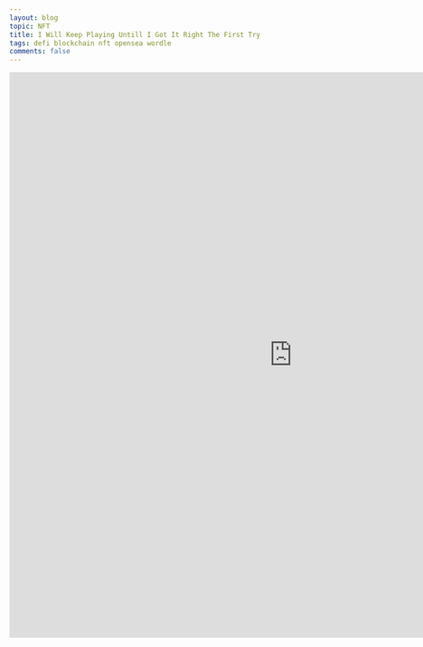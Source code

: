```yaml
---
layout: blog
topic: NFT
title: I Will Keep Playing Untill I Got It Right The First Try
tags: defi blockchain nft opensea wordle
comments: false
---
```


<iframe src='https://opensea.io/collection/keepplaying?embed=true'
        width='1000'
        height='1000'
        frameborder='0'
        allowfullscreen></iframe>
